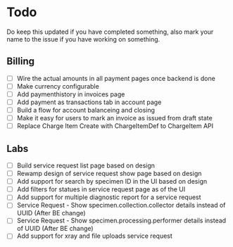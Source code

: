 # Todo

Do keep this updated if you have completed something, also mark your name to the issue if you have working on something.

## Billing

- [ ] Wire the actual amounts in all payment pages once backend is done
- [ ] Make currency configurable
- [ ] Add paymenthistory in invoices page
- [ ] Add payment as transactions tab in account page
- [ ] Build a flow for account balanceing and closing
- [ ] Make it easy for users to mark an invoice as issued from draft state
- [ ] Replace Charge Item Create with ChargeItemDef to ChargeItem API

## Labs

- [ ] Build service request list page based on design
- [ ] Rewamp design of service request show page based on design
- [ ] Add support for search by specimen ID in the UI based on design
- [ ] Add filters for statues in service request page as of the UI
- [ ] Add support for multiple diagnostic report for a service request
- [ ] Service Request - Show specimen.collection.collector details instead of UUID (After BE change)
- [ ] Service Request - Show specimen.processing.performer details instead of UUID (After BE change)
- [ ] Add support for xray and file uploads service request
